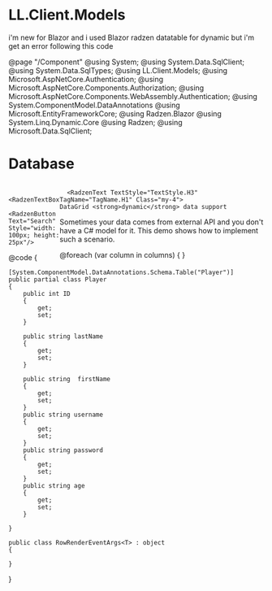 # LL.Client.Models
i'm new for Blazor and i used Blazor radzen datatable for dynamic but i'm get an error following this code

@page "/Component"
@using System;
@using System.Data.SqlClient;
@using System.Data.SqlTypes;
@using LL.Client.Models;
@using Microsoft.AspNetCore.Authentication;
@using Microsoft.AspNetCore.Components.Authorization;
@using Microsoft.AspNetCore.Components.WebAssembly.Authentication;
@using System.ComponentModel.DataAnnotations
@using Microsoft.EntityFrameworkCore;
@using Radzen.Blazor
@using System.Linq.Dynamic.Core
@using Radzen;
@using Microsoft.Data.SqlClient;


<style>
	.columnleft {
  float: left;
  width: 20%;
}
.columnright {
  float: right;
  width: 80%;
}
</style>
<head> 
	<h1>Database</h1>
</head>
<body>
	<div class="row">
  <div class="columnleft">

	  <RadzenTextBox/>
		<RadzenButton Text="Search" Style="width: 100px; height: 25px"/>

  </div>
  <div class="columnright">
	 
      <RadzenText TextStyle="TextStyle.H3" TagName="TagName.H1" Class="my-4">
    DataGrid <strong>dynamic</strong> data support
</RadzenText>
<RadzenText TextStyle="TextStyle.Body1" Class="my-4">
    Sometimes your data comes from external API and you don't have a C# model for it. This demo shows how to implement such a scenario.
</RadzenText>

   <RadzenDataGrid Data="@Player" TItem="IDictionary<string, object>"
                         AllowFiltering="true" FilterMode="FilterMode.SimpleWithMenu" AllowPaging="true" AllowSorting="true">
            <Columns>
                    @foreach (var column in columns)
                    {
                        <RadzenDataGridColumn TItem="IDictionary<string, object>" Title="@column.Key" Type="column.Value"
                            Property="@GetColumnPropertyExpression(column.Key, column.Value)" >
                            <Template>
                                @context[@column.Key]
                            </Template>
                        </RadzenDataGridColumn>
                    }
        </Columns>
        </RadzenDataGrid>

  </div>
</div>
</body> 


  
@code {

    [System.ComponentModel.DataAnnotations.Schema.Table("Player")]
    public partial class Player
    {
        public int ID
        {
            get;
            set;
        }

        public string lastName
        {
            get;
            set;
        }

        public string  firstName
        {
            get;
            set;
        }
        public string username
        {
            get;
            set;
        }
        public string password
        {
            get;
            set;
        }
        public string age
        {
            get;
            set;
        }

    }

    public class RowRenderEventArgs<T> : object
    {
        
    }

}
